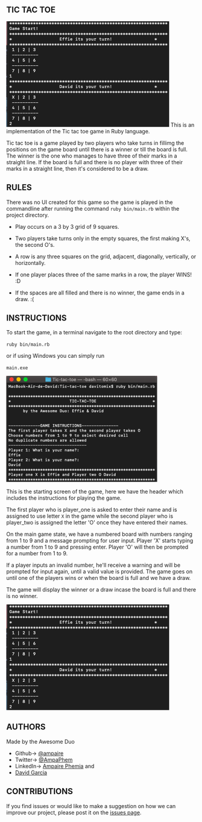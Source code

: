 ## TIC TAC TOE


<img src="img/2.png">
This is an implementation of the Tic tac toe game in Ruby language. 

Tic tac toe is a game played by two players who take turns in fillimg the positions on the game board until there is a winner or till the board is full. The winner is the one who manages to have three of their marks in a straight line. If the board is full and there is no player with three of their marks in a straight line, then it's considered to be a draw.

## RULES
There was no UI created for this game so the game is played in the commandline after running the command ``ruby bin/main.rb`` within the project directory.

- Play occurs on a 3 by 3 grid of 9 squares.

- Two players take turns only in the empty squares, the first making X's, the second O's.

- A row is any three squares on the grid, adjacent, diagonally, vertically, or horizontally.

- If one player places three of the same marks in a row, the player WINS! :D

- If the spaces are all filled and there is no winner, the game ends in a draw. :( 

## INSTRUCTIONS

To start the game, in a terminal navigate to the root directory and type:

`ruby bin/main.rb`

or if using Windows you can simply run

`main.exe`


<img width="400" src="img/1.png">

This is the starting screen of the game, here we have the header which includes the instructions for playing the game.

The first player who is player_one is asked to enter their name and is assigned to use letter `X` in the game while the second player who is player_two is assigned the letter 'O' once they have entered their names. 


On the main game state, we have a numbered board with numbers ranging from 1 to 9 and a message prompting for user input. Player 'X' starts typing a number from 1 to 9 and pressing enter. Player 'O' will then be prompted for a number from 1 to 9. 

If a player inputs an invalid number, he'll receive a warning and will be prompted for input again, until a valid value is provided. The game goes on until one of the players wins or when the board is full and we have a draw. 

The game will display the winner or a draw incase the board is full and there is no winner.


<img src="img/2.png">

## AUTHORS
Made by the Awesome Duo 
- Github-> [@ampaire](https://github.com/ampaire)
- Twitter-> [@AmpaPhem](https://twitter.com/AmpaPhem)
- LinkedIn-> [Ampaire Phemia](https://www.linkedin.com/in/phemia) and 
- [David Garcia](https://github.com/davitomix)

## CONTRIBUTIONS

If you find issues or would like to make a suggestion on how we can improve our project, please post it on the [issues page](https://github.com/ampaire/Tic-tac-toe/issues).

